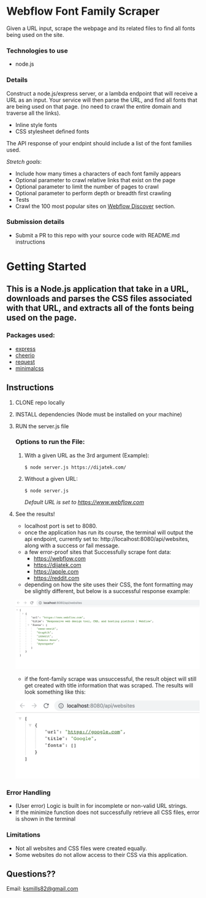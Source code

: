 # Webflow Font Family Scraper

Given a URL input, scrape the webpage and its related files to find all fonts being used on the site.

### Technologies to use

- node.js

### Details

Construct a node.js/express server, or a lambda endpoint that will receive a URL as an input. Your service will then parse the URL, and find all fonts that are being used on that page. (no need to crawl the entire domain and traverse all the links).

- Inline style fonts
- CSS stylesheet defined fonts

The API response of your endpint should include a list of the font families used.

*Stretch goals*:

- Include how many times a characters of each font family appears
- Optional parameter to crawl relative links that exist on the page
- Optional parameter to limit the number of pages to crawl
- Optional parameter to perform depth or breadth first crawling
- Tests
- Crawl the 100 most popular sites on [Webflow Discover](https://webflow.com/discover/popular) section.

### Submission details

- Submit a PR to this repo with your source code with README.md instructions

# Getting Started

## This is a Node.js application that take in a URL, downloads and parses the CSS files associated with that URL, and extracts all of the fonts being used on the page.

### Packages used:
- [express](https://www.npmjs.com/package/express)
- [cheerio](https://www.npmjs.com/package/cheerio)
- [request](https://www.npmjs.com/package/request)
- [minimalcss](https://www.npmjs.com/package/minimalcss)

## Instructions

1. CLONE repo locally

2. INSTALL dependencies (Node must be installed on your machine)

3. RUN the server.js file
    
    ### Options to run the File:
    1.  With a given URL as the 3rd argument (Example):
        ```node
        $ node server.js https://dijatek.com/
        ```

    2. Without a given URL:

        ```node
        $ node server.js
        ```
        *Default URL is set to https://www.webflow.com*

4. See the results!

    - localhost port is set to 8080.
    - once the application has run its course, the terminal will output the api endpoint, currently set to:
        http://localhost:8080/api/websites, along with a success or fail message.
    - a few error-proof sites that Successfully scrape font data:
        - https://webflow.com
        - https://dijatek.com
        - https://apple.com
        - https://reddit.com
    - depending on how the site uses their CSS, the font formatting may be slightly different, but below is a successful response example:

    ![Webflow](/images/APIEndpoint.png)

    - if the font-family scrape was unsuccessful, the result object will still get created with title information that was scraped. The results will look something like this:

    ![Webflow](/images/Unsuccessful.png)


### Error Handling

- (User error) Logic is built in for incomplete or non-valid URL strings.
- If the minimize function does not successfully retrieve all CSS files, error is shown in the terminal

### Limitations

- Not all websites and CSS files were created equally.
- Some websites do not allow access to their CSS via this application.

## Questions??

Email: ksmills82@gmail.com